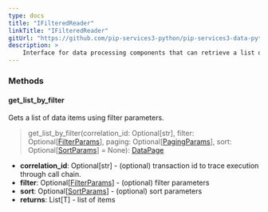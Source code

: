 ```yaml
---
type: docs
title: "IFilteredReader"
linkTitle: "IFilteredReader"
gitUrl: "https://github.com/pip-services3-python/pip-services3-data-python"
description: >
    Interface for data processing components that can retrieve a list of data items by filter.
---
```



### Methods

#### get_list_by_filter
Gets a list of data items using filter parameters.

> get_list_by_filter(correlation_id: Optional[str], filter: Optional[[FilterParams](../../../commons/data/filter_params)], paging: Optional[[PagingParams](../../../commons/data/paging_params)], sort: Optional[[SortParams](../../../commons/data/sort_params)] = None): [DataPage](../../../commons/data/data_page)

- **correlation_id**: Optional[str] - (optional) transaction id to trace execution through call chain.
- **filter**: Optional[[FilterParams](../../../commons/data/filter_params)] - (optional) filter parameters
- **sort**: Optional[[SortParams](../../../commons/data/sort_params)] - (optional) sort parameters
- **returns**: List[T] - list of items

